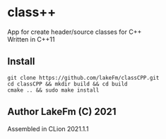 # class++

App for create header/source classes for C++ <br>
Written in C++11

## Install 

    git clone https://github.com/lakeFm/classCPP.git
    cd classCPP && mkdir build && cd build
    cmake .. && sudo make install

## Author LakeFm (C) 2021 
 Assembled in CLion 2021.1.1
